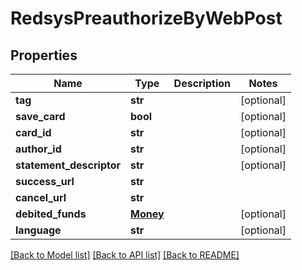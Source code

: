 # RedsysPreauthorizeByWebPost

## Properties
Name | Type | Description | Notes
------------ | ------------- | ------------- | -------------
**tag** | **str** |  | [optional] 
**save_card** | **bool** |  | [optional] 
**card_id** | **str** |  | [optional] 
**author_id** | **str** |  | [optional] 
**statement_descriptor** | **str** |  | [optional] 
**success_url** | **str** |  | 
**cancel_url** | **str** |  | 
**debited_funds** | [**Money**](Money.md) |  | [optional] 
**language** | **str** |  | [optional] 

[[Back to Model list]](../README.md#documentation-for-models) [[Back to API list]](../README.md#documentation-for-api-endpoints) [[Back to README]](../README.md)


